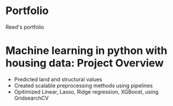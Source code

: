 # Portfolio
Reed's portfolio
# Machine learning in python with housing data: Project Overview
* Predicted land and structural values
* Created scalable preprocessing methods using pipelines
* Opitimized Linear, Lasso, Ridge regression, XGBoost, using GridsearchCV
